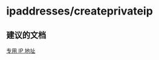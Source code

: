 <properties
    pageTitle="ipaddresses/createprivateip"
    description="ipaddresses/createprivateip"
    service="microsoft.network"
    resource="virtualnetworks"
    authors="viorican"
    displayOrder=""
    selfHelpType="generic"
    supportTopicIds="32547232"
    resourceTags=""
    productPesIds="15526"
    cloudEnvironments="public"
/>


# ipaddresses/createprivateip

## **建议的文档**
[专用 IP 地址](https://azure.microsoft.com/documentation/articles/virtual-network-ip-addresses-overview-arm/#private-ip-addresses)


<!--HONumber=Aug16_HO3-->


